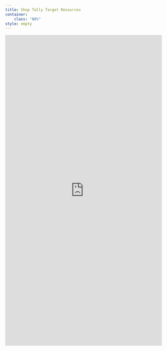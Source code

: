 ```yaml
---
title: Shop Tally Target Resources
container:
    class: "80%"
style: empty
---
```

<iframe src="http://astore.amazon.com/wwwtallytar0c-20" style="width: 100%; min-height: 1000px" frameborder="0"></iframe>
